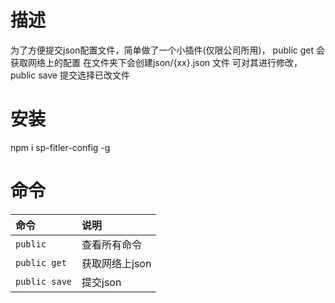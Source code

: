 <!--
 * @Author: wuxunyu
 * @Date: 2020-05-30 10:13:09
 * @LastEditTime: 2020-06-10 10:37:41
--> 
# 描述
为了方便提交json配置文件，简单做了一个小插件(仅限公司所用)，
public get 会获取网络上的配置 在文件夹下会创建json/{xx}.json 文件
可对其进行修改，public save 提交选择已改文件
# 安装
npm i sp-fitler-config -g
# 命令
| 命令 | 说明 |
| :--- | :--- |
| `public` | 查看所有命令 |
| `public get` | 获取网络上json |
| `public save` | 提交json |
